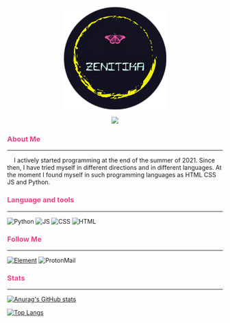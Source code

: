 
<p align="center"><img src="assets/Logo-round.png" style="width: 25vw;"></p>

<p align="center"><img src="https://visitor-badge.glitch.me/badge?page_id=zenitika.visitor-badge&left_text=?"></p>


### <span style="color:#ef3f87">About Me</span>
___
​ ​ ​ ​ I actively started programming at the end of the summer of 2021. Since then, I have tried myself in different directions and in different languages. At the moment I found myself in such programming languages as HTML CSS JS and Python.
### <span style="color:#ef3f87">Language and tools</span>

___
![Python](https://img.shields.io/badge/-Python-141321?style=for-the-badge&logo=Python&logoColor=0c80ed)
![JS](https://img.shields.io/badge/-JavaScript-141321?style=for-the-badge&logo=JavaScript&logoColor=ede90c)
![CSS](https://img.shields.io/badge/-CSS-141321?style=for-the-badge&logo=CSS3&logoColor=0c80ed)
![HTML](https://img.shields.io/badge/-HTML-141321?style=for-the-badge&logo=HTML5&logoColor=ed1b0c)

### <span style="color:#ef3f87">Follow Me</span>
___
[![Element](https://img.shields.io/badge/-Element-141321?style=for-the-badge&logo=Element&logoColor=green)](https://matrix.to/#/@zenitika:matrix.org)
![ProtonMail](https://img.shields.io/badge/-zenitika@proton.me-141321?style=for-the-badge&logo=ProtonMail&logoColor=#8653d4)

### <span style="color:#ef3f87">Stats</span>
___
[![Anurag's GitHub stats](https://github-readme-stats.vercel.app/api?username=Zenitika&show_icons=true&theme=radical&hide_border=true)](https://github.com/anuraghazra/github-readme-stats)

[![Top Langs](https://github-readme-stats.vercel.app/api/top-langs/?username=Zenitika&show_icons=true&theme=radical&hide_border=true)](https://github.com/anuraghazra/github-readme-stats)

